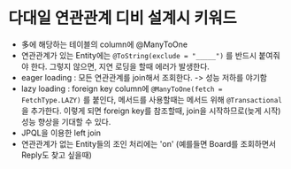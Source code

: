 # 다대일 연관관계 디비 설계시 키워드
- 多에 해당하는 테이블의 column에 @ManyToOne
- 연관관계가 있는 Entity에는 <code>@ToString(exclude = "_____")</code> 를 반드시 붙여줘야 한다. 그렇지 않으면, 지연 로딩을 할때 에러가 발생한다.
- eager loading : 모든 연관관계를 join해서 조회한다. -> 성능 저하를 야기함
- lazy loading : foreign key column에 <code>@ManyToOne(fetch = FetchType.LAZY)</code> 를 붙인다, 메서드를 사용할때는 메서드 위해 <code>@Transactional</code>을 추가한다. 이렇게 되면 foreign key를 참조할때, join을 시작하므로(늦게 시작) 성능 향상을 기대할 수 있다.
- JPQL을 이용한 left join
- 연관관계가 없는 Entity들의 조인 처리에는 'on' (예를들면 Board를 조회하면서 Reply도 찾고 싶을때)
